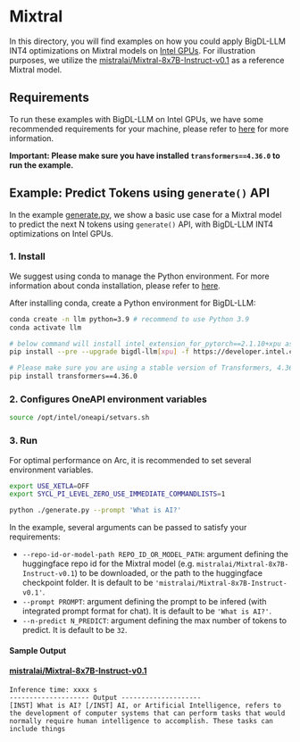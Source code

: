 # Mixtral
In this directory, you will find examples on how you could apply BigDL-LLM INT4 optimizations on Mixtral models on [Intel GPUs](../README.md). For illustration purposes, we utilize the [mistralai/Mixtral-8x7B-Instruct-v0.1](https://huggingface.co/mistralai/Mixtral-8x7B-Instruct-v0.1) as a reference Mixtral model.

## Requirements
To run these examples with BigDL-LLM on Intel GPUs, we have some recommended requirements for your machine, please refer to [here](../../../README.md#requirements) for more information.

**Important: Please make sure you have installed `transformers==4.36.0` to run the example.**

## Example: Predict Tokens using `generate()` API
In the example [generate.py](./generate.py), we show a basic use case for a Mixtral model to predict the next N tokens using `generate()` API, with BigDL-LLM INT4 optimizations on Intel GPUs.
### 1. Install
We suggest using conda to manage the Python environment. For more information about conda installation, please refer to [here](https://docs.conda.io/en/latest/miniconda.html#).

After installing conda, create a Python environment for BigDL-LLM:
```bash
conda create -n llm python=3.9 # recommend to use Python 3.9
conda activate llm

# below command will install intel_extension_for_pytorch==2.1.10+xpu as default
pip install --pre --upgrade bigdl-llm[xpu] -f https://developer.intel.com/ipex-whl-stable-xpu

# Please make sure you are using a stable version of Transformers, 4.36.0 or newer.
pip install transformers==4.36.0
```

### 2. Configures OneAPI environment variables
```bash
source /opt/intel/oneapi/setvars.sh
```

### 3. Run

For optimal performance on Arc, it is recommended to set several environment variables.

```bash
export USE_XETLA=OFF
export SYCL_PI_LEVEL_ZERO_USE_IMMEDIATE_COMMANDLISTS=1
```

```bash
python ./generate.py --prompt 'What is AI?'
```

In the example, several arguments can be passed to satisfy your requirements:

- `--repo-id-or-model-path REPO_ID_OR_MODEL_PATH`: argument defining the huggingface repo id for the Mixtral model (e.g. `mistralai/Mixtral-8x7B-Instruct-v0.1`) to be downloaded, or the path to the huggingface checkpoint folder. It is default to be `'mistralai/Mixtral-8x7B-Instruct-v0.1'`.
- `--prompt PROMPT`: argument defining the prompt to be infered (with integrated prompt format for chat). It is default to be `'What is AI?'`.
- `--n-predict N_PREDICT`: argument defining the max number of tokens to predict. It is default to be `32`.

#### Sample Output
#### [mistralai/Mixtral-8x7B-Instruct-v0.1](https://huggingface.co/mistralai/Mixtral-8x7B-Instruct-v0.1)
```log
Inference time: xxxx s 
-------------------- Output --------------------
[INST] What is AI? [/INST] AI, or Artificial Intelligence, refers to the development of computer systems that can perform tasks that would normally require human intelligence to accomplish. These tasks can include things
```
